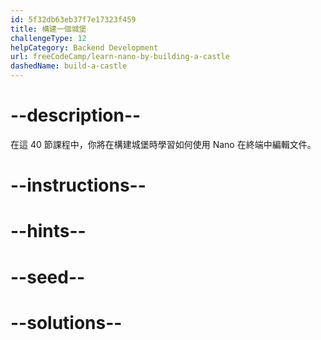 ```yaml
---
id: 5f32db63eb37f7e17323f459
title: 構建一個城堡
challengeType: 12
helpCategory: Backend Development
url: freeCodeCamp/learn-nano-by-building-a-castle
dashedName: build-a-castle
---
```


# --description--

在這 40 節課程中，你將在構建城堡時學習如何使用 Nano 在終端中編輯文件。

# --instructions--

# --hints--

# --seed--

# --solutions--
